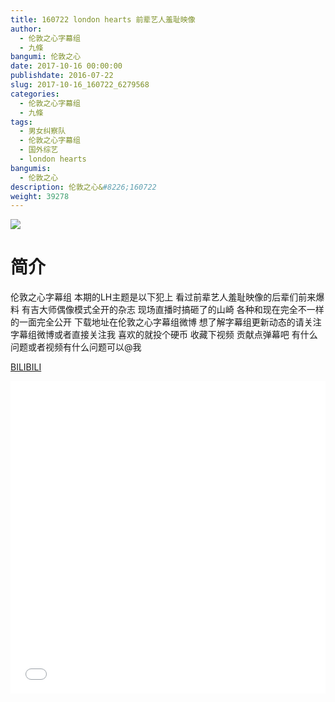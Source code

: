 ```yaml
---
title: 160722 london hearts 前辈艺人羞耻映像
author: 
  - 伦敦之心字幕组
  - 九條
bangumi: 伦敦之心
date: 2017-10-16 00:00:00
publishdate: 2016-07-22
slug: 2017-10-16_160722_6279568
categories: 
  - 伦敦之心字幕组
  - 九條
tags: 
  - 男女纠察队
  - 伦敦之心字幕组
  - 国外综艺
  - london hearts
bangumis: 
  - 伦敦之心
description: 伦敦之心&#8226;160722
weight: 39278
---
```


![](https://i.imgur.com/lv83dVf.jpg)

# 简介  
伦敦之心字幕组 本期的LH主题是以下犯上 看过前辈艺人羞耻映像的后辈们前来爆料 有吉大师偶像模式全开的杂志 现场直播时搞砸了的山崎 各种和现在完全不一样的一面完全公开 下载地址在伦敦之心字幕组微博 想了解字幕组更新动态的请关注字幕组微博或者直接关注我 喜欢的就投个硬币 收藏下视频 贡献点弹幕吧
有什么问题或者视频有什么问题可以@我

  [BILIBILI](https://www.bilibili.com/video/av6279568/)


  <iframe src="//www.bilibili.com/html/html5player.html?cid=10202983&aid=6279568" width="100%" height="500" frameborder="0" allowfullscreen="allowfullscreen"></iframe>
